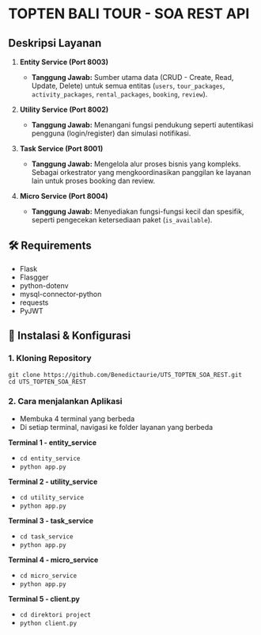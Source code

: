 # TOPTEN BALI TOUR - SOA REST API

## Deskripsi Layanan

1.  **Entity Service (Port 8003)**
    -   **Tanggung Jawab:** Sumber utama data (CRUD - Create, Read, Update, Delete) untuk semua entitas (`users`, `tour_packages`, `activity_packages`, `rental_packages`, `booking`, `review`).

2.  **Utility Service (Port 8002)**
    -   **Tanggung Jawab:** Menangani fungsi pendukung seperti autentikasi pengguna (login/register) dan simulasi notifikasi.

3.  **Task Service (Port 8001)**
    -   **Tanggung Jawab:** Mengelola alur proses bisnis yang kompleks. Sebagai orkestrator yang mengkoordinasikan panggilan ke layanan lain untuk proses booking dan review.

4.  **Micro Service (Port 8004)**
    -   **Tanggung Jawab:** Menyediakan fungsi-fungsi kecil dan spesifik, seperti pengecekan ketersediaan paket (`is_available`).

## 🛠️ Requirements
- Flask
- Flasgger
- python-dotenv
- mysql-connector-python
- requests
- PyJWT

## 🚀 Instalasi & Konfigurasi

### 1. Kloning Repository

```
git clone https://github.com/Benedictaurie/UTS_TOPTEN_SOA_REST.git
cd UTS_TOPTEN_SOA_REST
```

### 2. Cara menjalankan Aplikasi
- Membuka 4 terminal yang berbeda
- Di setiap terminal, navigasi ke folder layanan yang berbeda

**Terminal 1 - entity_service**
- `cd entity_service`
- `python app.py`

**Terminal 2 - utility_service**
- `cd utility_service`
- `python app.py`

**Terminal 3 - task_service**
- `cd task_service`
- `python app.py`

**Terminal 4 - micro_service**
- `cd micro_service`
- `python app.py`

**Terminal 5 - client.py**
- `cd direktori project`
- `python client.py`